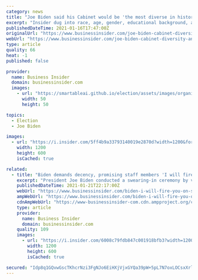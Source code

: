 ```yaml
---
category: news
title: "Joe Biden said his Cabinet would be 'the most diverse in history.' We ran the numbers on 7 different metrics to see how diverse his staff really is."
excerpt: "Insider dug into race, age, gender, educational background, and more to find out how Biden's administration diversity compared to that of America."
publishedDateTime: 2021-01-16T17:47:00Z
originalUrl: "https://www.businessinsider.com/joe-biden-cabinet-diversity-analysis-2021-1"
webUrl: "https://www.businessinsider.com/joe-biden-cabinet-diversity-analysis-2021-1"
type: article
quality: 66
heat: -1
published: false

provider:
  name: Business Insider
  domain: businessinsider.com
  images:
    - url: "https://smartableai.github.io/election/assets/images/organizations/businessinsider.com-50x50.jpg"
      width: 50
      height: 50

topics:
  - Election
  - Joe Biden

images:
  - url: "https://i.insider.com/5ff4b9a33793140019e2870d?width=1200&format=jpeg"
    width: 1200
    height: 600
    isCached: true

related:
  - title: "Biden demands decency, promising staff members 'I will fire you on the spot' if they disrespect others"
    excerpt: "President Joe Biden conducted a swearing-in ceremony by video conference Wednesday with hundreds of new government staff members."
    publishedDateTime: 2021-01-21T22:17:00Z
    webUrl: "https://www.businessinsider.com/biden-i-will-fire-you-on-spot-if-disrespect-others-2021-1"
    ampWebUrl: "https://www.businessinsider.com/biden-i-will-fire-you-on-spot-if-disrespect-others-2021-1?amp"
    cdnAmpWebUrl: "https://www-businessinsider-com.cdn.ampproject.org/c/s/www.businessinsider.com/biden-i-will-fire-you-on-spot-if-disrespect-others-2021-1?amp"
    type: article
    provider:
      name: Business Insider
      domain: businessinsider.com
    quality: 109
    images:
      - url: "https://i.insider.com/6008c79fdb847c001918bfb3?width=1200&format=jpeg"
        width: 1200
        height: 600
        isCached: true

secured: "Idp8q1GQvwGscTKhcrNzi3FgNJo6EiHXjVjxGYQa39pW+5pL7N7oxLOCsxXrlbQyCee4rpmYwZa/wCjLj98+ZgmTfxRHdYjjlg3oW1YK6fVZZj6kdI2534egnpDvUU8YiHKQL3C5eVblmRDtkcJ5dgZJZdNWBOWryqiUJlxkFtXspf2WpCueIQ0tVT7c6NCt49QBQNavfWqWznCu8QJYO1tZr/TeivSrIRwN01kcRvrMkzkWZmKMSSm3IW0d8o8io9jb8RGwxe9ui3DlGfMNcajZJmznLD6smBbh6sAWYFvkC6Q/9Zc1VH7kK4QyFbWFB6n/kPBnDBUe1n6VAOE5wU4hppKY1LBaLl+GuzeJt0I=;RDLA3+jk4O1lZXczEfr46A=="
---
```



